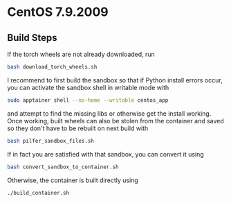 # CentOS 7.9.2009

## Build Steps

If the torch wheels are not already downloaded, run

```bash
bash download_torch_wheels.sh
```

I recommend to first build the sandbox so that if Python install errors occur, you
can activate the sandbox shell in writable mode with

```bash
sudo apptainer shell --no-home --writable centos_app
```

and attempt to find the missing libs or otherwise get the install working. Once working,
built wheels can also be stolen from the container and saved so they don't have to be
rebuilt on next build with

```bash
bash pilfer_sandbox_files.sh
```

If in fact you are satisfied with that sandbox, you can convert it using

```bash
bash convert_sandbox_to_container.sh
```

Otherwise, the container is built directly using

```bash
./build_container.sh
```

